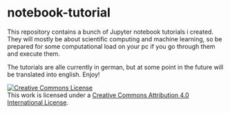 # notebook-tutorial

This repository contains a bunch of Jupyter notebook tutorials i created. They will mostly be about scientific computing and machine learning, so be prepared for some computational load on your pc if you go through them and execute them.

The tutorials are alle currently in german, but at some point in the future will be translated into english. Enjoy!  
 
 
 
<a rel="license" href="http://creativecommons.org/licenses/by/4.0/"><img alt="Creative Commons License" style="border-width:0" src="https://i.creativecommons.org/l/by/4.0/88x31.png" /></a><br />This work is licensed under a <a rel="license" href="http://creativecommons.org/licenses/by/4.0/">Creative Commons Attribution 4.0 International License</a>.
